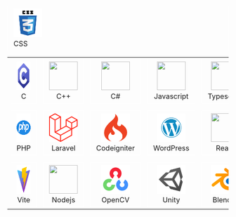<table style="width: 100%;">
    <tr style="width: 100%;">
        <td align="center" width="96">
            <div style="background-color: transparent; border: 1px solid white; padding: 6px 13px; font-size: 16px;">
                <img src="./images/icons/icons8-c-programming-100.png" style="width: 65px; height: 65px;" />
                <p style="padding: 0; margin: 0;">C</p>
            </div>
        </td>
        <td align="center" width="96">
            <div style="background-color: transparent; border: 1px solid white; padding: 6px 13px; font-size: 16px;">
                <img src="https://techstack-generator.vercel.app/cpp-icon.svg" style="width: 65px; height: 65px;" />
                <p style="padding: 0; margin: 0;">C++</p>
            </div>
        </td>
        <td align="center" width="96">
            <div style="background-color: transparent; border: 1px solid white; padding: 6px 13px; font-size: 16px;">
                <img src="https://techstack-generator.vercel.app/csharp-icon.svg" style="width: 65px; height: 65px;" />
                <p style="padding: 0; margin: 0;">C#</p>
            </div>
        </td>
        <td align="center" width="96">
            <div style="background-color: transparent; border: 1px solid white; padding: 6px 13px; font-size: 16px;">
                <img src="https://techstack-generator.vercel.app/js-icon.svg" style="width: 65px; height: 65px;" />
                <p style="padding: 0; margin: 0;">Javascript</p>
            </div>
        </td>
        <td align="center" width="96">
            <div style="background-color: transparent; border: 1px solid white; padding: 6px 13px; font-size: 16px;">
                <img src="https://techstack-generator.vercel.app/ts-icon.svg" style="width: 65px; height: 65px;" />
                <p style="padding: 0; margin: 0;">Typescript</p>
            </div>
        </td>
        <td align="center" width="96">
            <div style="background-color: transparent; border: 1px solid white; padding: 6px 13px; font-size: 16px;">
                <img src="https://techstack-generator.vercel.app/python-icon.svg" style="width: 65px; height: 65px;" />
                <p style="padding: 0; margin: 0;">Python</p>
            </div>
        </td>
        <td align="center" width="96">
            <div style="background-color: transparent; border: 1px solid white; padding: 6px 13px; font-size: 16px;">
                <img src="./images/icons/icons8-html-5-240.png" style="width: 65px; height: 65px;" />
                <p style="padding: 0; margin: 0;">HTML</p>
            </div>
        </td>
            <div style="background-color: transparent; border: 1px solid white; padding: 6px 13px; font-size: 16px;">
                <img src="./images/icons/css.png" style="width: 65px; height: 65px;" />
                <p style="padding: 0; margin: 0;">CSS</p>
            </div>
        <td align="center" width="96">
            <div style="background-color: transparent; border: 1px solid white; padding: 6px 13px; font-size: 16px;">
                <img src="https://techstack-generator.vercel.app/sass-icon.svg" style="width: 65px; height: 65px;" />
                <p style="padding: 0; margin: 0;">SASS</p>
            </div>
        </td>
        <td align="center" width="96">
            <div style="background-color: transparent; border: 1px solid white; padding: 6px 13px; font-size: 16px;">
                <img src="./images/icons/tailwindcss.png" style="width: 65px; height: 65px;" />
                <p style="padding: 0; margin: 0;">TailwindCSS</p>
            </div>
        </td>
    </tr>
    <tr style="width: 100%;">
        <td align="center" width="96">
            <div style="background-color: transparent; border: 1px solid white; padding: 6px 13px; font-size: 16px;">
                <img src="./images/icons/php-15.png" style="width: 65px; height: 65px;" />
                <p style="padding: 0; margin: 0;">PHP</p>
            </div>
        </td>
        <td align="center" width="96">
            <div style="background-color: transparent; border: 1px solid white; padding: 6px 13px; font-size: 16px;">
                <img src="./images/icons/laravel-icon-995x1024-dk77ahh4.png" style="width: 65px; height: 65px;" />
                <p style="padding: 0; margin: 0;">Laravel</p>
            </div>
        </td>
        <td align="center" width="96">
            <div style="background-color: transparent; border: 1px solid white; padding: 6px 13px; font-size: 16px;">
                <img src="./images/icons/1175246.png" style="width: 65px; height: 65px;" />
                <p style="padding: 0; margin: 0;">Codeigniter</p>
            </div>
        </td>
        <td align="center" width="96">
            <div style="background-color: transparent; border: 1px solid white; padding: 6px 13px; font-size: 16px;">
                <img src="./images/icons/wordpress-logo-wordpress-icon-transparent-free-png.png" style="width: 65px; height: 65px;" />
                <p style="padding: 0; margin: 0;">WordPress</p>
            </div>
        </td>
        <td align="center" width="96">
            <div style="background-color: transparent; border: 1px solid white; padding: 6px 13px; font-size: 16px;">
                <img src="https://techstack-generator.vercel.app/react-icon.svg" style="width: 65px; height: 65px;" />
                <p style="padding: 0; margin: 0;">React</p>
            </div>
        </td>
        <td align="center" width="96">
            <div style="background-color: transparent; border: 1px solid white; padding: 6px 13px; font-size: 16px;">
                <img src="./images/icons/4695757.png" style="width: 65px; height: 65px;" />
                <p style="padding: 0; margin: 0;">React Native</p>
            </div>
        </td>
        <td align="center" width="96">
            <div style="background-color: transparent; border: 1px solid white; padding: 6px 13px; font-size: 16px;">
                <img src="./images/icons/icons8-vuejs-240.png" style="width: 65px; height: 65px;" />
                <p style="padding: 0; margin: 0;">Vue</p>
            </div>
        </td>
        <td align="center" width="96">
            <div style="background-color: transparent; border: 1px solid white; padding: 6px 13px; font-size: 16px;">
                <img src="./images/icons/icons8-angularjs-100.png" style="width: 65px; height: 65px;" />
                <p style="padding: 0; margin: 0;">Angular</p>
            </div>
        </td>
        <td align="center" width="96">
            <div style="background-color: transparent; border: 1px solid white; padding: 6px 13px; font-size: 16px;">
                <img src="./images/icons/icons8-next.js-240.png" style="width: 65px; height: 65px;" />
                <p style="padding: 0; margin: 0;">Nextjs</p>
            </div>
        </td>
    </tr>
    <tr style="width: 100%;">
        <td align="center" width="96">
            <div style="background-color: transparent; border: 1px solid white; padding: 6px 13px; font-size: 16px;">
                <img src="./images/icons/icons8-vite-240.png" style="width: 65px; height: 65px;" />
                <p style="padding: 0; margin: 0;">Vite</p>
            </div>
        </td>
        <td align="center" width="96">
            <div style="background-color: transparent; border: 1px solid white; padding: 6px 13px; font-size: 16px;">
                <img src="https://techstack-generator.vercel.app/nginx-icon.svg" style="width: 65px; height: 65px;" />
                <p style="padding: 0; margin: 0;">Nodejs</p>
            </div>
        </td>
        <td align="center" width="96">
            <div style="background-color: transparent; border: 1px solid white; padding: 6px 13px; font-size: 16px;">
                <img src="./images/icons/icons8-opencv-240.png" style="width: 65px; height: 65px;" />
                <p style="padding: 0; margin: 0;">OpenCV</p>
            </div>
        </td>
        <td align="center" width="96">
            <div style="background-color: transparent; border: 1px solid white; padding: 6px 13px; font-size: 16px;">
                <img src="./images/icons/icons8-unity-240.png" style="width: 65px; height: 65px;" />
                <p style="padding: 0; margin: 0;">Unity</p>
            </div>
        </td>
        <td align="center" width="96">
            <div style="background-color: transparent; border: 1px solid white; padding: 6px 13px; font-size: 16px;">
                <img src="./images/icons/icons8-blender-3d-240.png" style="width: 65px; height: 65px;" />
                <p style="padding: 0; margin: 0;">Blender</p>
            </div>
        </td>
        <td align="center" width="96">
            <div style="background-color: transparent; border: 1px solid white; padding: 6px 13px; font-size: 16px;">
                <img src="https://techstack-generator.vercel.app/django-icon.svg" style="width: 65px; height: 65px;" />
                <p style="padding: 0; margin: 0;">Django</p>
            </div>
        </td>
        <td align="center" width="96">
            <div style="background-color: transparent; border: 1px solid white; padding: 6px 13px; font-size: 16px;">
                <img src="https://techstack-generator.vercel.app/mysql-icon.svg" style="width: 65px; height: 65px;" />
                <p style="padding: 0; margin: 0;">MySQL</p>
            </div>
        </td>
        <td align="center" width="96">
            <div style="background-color: transparent; border: 1px solid white; padding: 6px 13px; font-size: 16px;">
                <img src="https://techstack-generator.vercel.app/aws-icon.svg" style="width: 65px; height: 65px;" />
                <p style="padding: 0; margin: 0;">AWS</p>
            </div>
        </td>
        <td align="center" width="96">
        </td>
    </tr>
</table>
